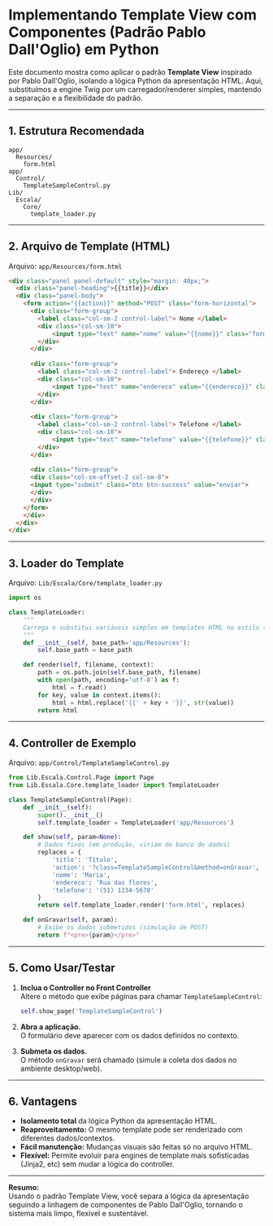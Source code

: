 # Implementando Template View com Componentes (Padrão Pablo Dall'Oglio) em Python

Este documento mostra como aplicar o padrão **Template View** inspirado por Pablo Dall'Oglio, isolando a lógica Python da apresentação HTML. Aqui, substituímos a engine Twig por um carregador/renderer simples, mantendo a separação e a flexibilidade do padrão.

---

## 1. Estrutura Recomendada

```
app/
  Resources/
    form.html
app/
  Control/
    TemplateSampleControl.py
Lib/
  Escala/
    Core/
      template_loader.py
```

---

## 2. Arquivo de Template (HTML)

Arquivo: `app/Resources/form.html`

```html
<div class="panel panel-default" style="margin: 40px;">
  <div class="panel-heading">{{title}}</div>
  <div class="panel-body">
    <form action="{{action}}" method="POST" class="form-horizontal">
      <div class="form-group">
        <label class="col-sm-2 control-label"> Nome </label>
        <div class="col-sm-10">
            <input type="text" name="nome" value="{{nome}}" class="form-control">
        </div>
      </div>
      
      <div class="form-group">
        <label class="col-sm-2 control-label"> Endereço </label>
        <div class="col-sm-10">
            <input type="text" name="endereco" value="{{endereco}}" class="form-control">
        </div>
      </div>
      
      <div class="form-group">
        <label class="col-sm-2 control-label"> Telefone </label>
        <div class="col-sm-10">
            <input type="text" name="telefone" value="{{telefone}}" class="form-control">
        </div>
      </div>
      
      <div class="form-group">
      <div class="col-sm-offset-2 col-sm-8">
      <input type="submit" class="btn btn-success" value="enviar">
      </div>
      </div>
    </form>
    </div>
  </div>
</div>
```

---

## 3. Loader do Template

Arquivo: `Lib/Escala/Core/template_loader.py`

```python
import os

class TemplateLoader:
    """
    Carrega e substitui variáveis simples em templates HTML no estilo {{ variavel }}
    """
    def __init__(self, base_path='app/Resources'):
        self.base_path = base_path

    def render(self, filename, context):
        path = os.path.join(self.base_path, filename)
        with open(path, encoding='utf-8') as f:
            html = f.read()
        for key, value in context.items():
            html = html.replace('{{' + key + '}}', str(value))
        return html
```

---

## 4. Controller de Exemplo

Arquivo: `app/Control/TemplateSampleControl.py`

```python
from Lib.Escala.Control.Page import Page
from Lib.Escala.Core.template_loader import TemplateLoader

class TemplateSampleControl(Page):
    def __init__(self):
        super().__init__()
        self.template_loader = TemplateLoader('app/Resources')

    def show(self, param=None):
        # Dados fixos (em produção, viriam do banco de dados)
        replaces = {
            'title': 'Título',
            'action': '?class=TemplateSampleControl&method=onGravar',
            'nome': 'Maria',
            'endereco': 'Rua das flores',
            'telefone': '(51) 1234-5678'
        }
        return self.template_loader.render('form.html', replaces)

    def onGravar(self, param):
        # Exibe os dados submetidos (simulação de POST)
        return f"<pre>{param}</pre>"
```

---

## 5. Como Usar/Testar

1. **Inclua o Controller no Front Controller**  
   Altere o método que exibe páginas para chamar `TemplateSampleControl`:

   ```python
   self.show_page('TemplateSampleControl')
   ```

2. **Abra a aplicação.**  
   O formulário deve aparecer com os dados definidos no contexto.

3. **Submeta os dados.**  
   O método `onGravar` será chamado (simule a coleta dos dados no ambiente desktop/web).

---

## 6. Vantagens

- **Isolamento total** da lógica Python da apresentação HTML.
- **Reaproveitamento:** O mesmo template pode ser renderizado com diferentes dados/contextos.
- **Fácil manutenção:** Mudanças visuais são feitas só no arquivo HTML.
- **Flexível:** Permite evoluir para engines de template mais sofisticadas (Jinja2, etc) sem mudar a lógica do controller.

---

**Resumo:**  
Usando o padrão Template View, você separa a lógica da apresentação seguindo a linhagem de componentes de Pablo Dall'Oglio, tornando o sistema mais limpo, flexível e sustentável.
